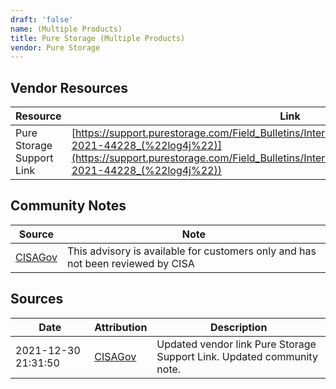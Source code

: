 ```yaml
---
draft: 'false'
name: (Multiple Products)
title: Pure Storage (Multiple Products)
vendor: Pure Storage
---
```


## Vendor Resources
| Resource | Link |
| --- | --- |
| Pure Storage Support Link | [https://support.purestorage.com/Field_Bulletins/Interim_Security_Advisory_Regarding_CVE-2021-44228_(%22log4j%22)](https://support.purestorage.com/Field_Bulletins/Interim_Security_Advisory_Regarding_CVE-2021-44228_(%22log4j%22)) |


## Community Notes
| Source | Note |
| --- | --- |
| [CISAGov](https://raw.githubusercontent.com/cisagov/log4j-affected-db/develop/README.md) | This advisory is available for customers only and has not been reviewed by CISA |

## Sources
| Date | Attribution | Description |
| --- | --- | --- |
| 2021-12-30 21:31:50 | [CISAGov](https://raw.githubusercontent.com/cisagov/log4j-affected-db/develop/README.md) | Updated vendor link Pure Storage Support Link. Updated community note.  |
